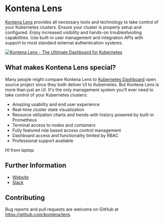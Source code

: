 # Kontena Lens

[Kontena Lens](https://www.kontena.io/lens/) provides all necessary tools and technology to take control of your Kubernetes clusters. Ensure your cluster is properly setup and configured. Enjoy increased visibility and hands-on troubleshooting capabilities. Use built-in user management and integration APIs with support to most standard external authentication systems.

[![Kontena Lens - The Ultimate Dashboard for Kubernetes](./images/screenshot.png)](https://youtu.be/04v2ODsmtIs)


## What makes Kontena Lens special?

Many people might compare Kontena Lens to [Kubernetes Dashboard](https://github.com/kubernetes/dashboard) open source project since they both deliver UI to Kubernetes. But Kontena Lens is more than just an UI. It's the only management system you’ll ever need to take control of your Kubernetes clusters:

* Amazing usability and end user experience
* Real-time cluster state visualization
* Resource utilization charts and trends with history powered by built-in Prometheus
* Terminal access to nodes and containers
* Fully featured role based access control management
* Dashboard access and functionality limited by RBAC
* Professional support available

HI from laptop



## Further Information
- [Website](https://www.kontena.io/lens)
- [Slack](https://slack.kontena.io/)

## Contributing
Bug reports and pull requests are welcome on GitHub at https://github.com/kontena/lens.
